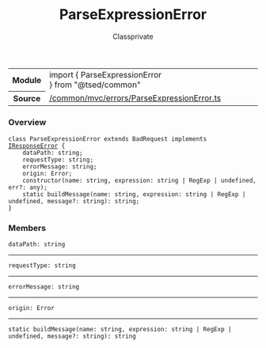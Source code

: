 
<header class="symbol-info-header"><h1 id="parseexpressionerror">ParseExpressionError</h1><label class="symbol-info-type-label class">Class</label><label class="api-type-label private" title="private">private</label></header>
<!-- summary -->
<section class="symbol-info"><table class="is-full-width"><tbody><tr><th>Module</th><td><div class="lang-typescript"><span class="token keyword">import</span> { ParseExpressionError }&nbsp;<span class="token keyword">from</span>&nbsp;<span class="token string">"@tsed/common"</span></div></td></tr><tr><th>Source</th><td><a href="https://github.com/Romakita/ts-express-decorators/blob/v4.20.2/src//common/mvc/errors/ParseExpressionError.ts#L0-L0">/common/mvc/errors/ParseExpressionError.ts</a></td></tr></tbody></table></section>
<!-- overview -->


### Overview


<pre><code class="typescript-lang "><span class="token keyword">class</span> ParseExpressionError <span class="token keyword">extends</span> BadRequest <span class="token keyword">implements</span> <a href="#api/common/mvc/iresponseerror"><span class="token">IResponseError</span></a> <span class="token punctuation">{</span>
    dataPath<span class="token punctuation">:</span> <span class="token keyword">string</span><span class="token punctuation">;</span>
    requestType<span class="token punctuation">:</span> <span class="token keyword">string</span><span class="token punctuation">;</span>
    errorMessage<span class="token punctuation">:</span> <span class="token keyword">string</span><span class="token punctuation">;</span>
    origin<span class="token punctuation">:</span> Error<span class="token punctuation">;</span>
    <span class="token keyword">constructor</span><span class="token punctuation">(</span>name<span class="token punctuation">:</span> <span class="token keyword">string</span><span class="token punctuation">,</span> expression<span class="token punctuation">:</span> <span class="token keyword">string</span> | RegExp | undefined<span class="token punctuation">,</span> err?<span class="token punctuation">:</span> <span class="token keyword">any</span><span class="token punctuation">)</span><span class="token punctuation">;</span>
    <span class="token keyword">static</span> <span class="token function">buildMessage</span><span class="token punctuation">(</span>name<span class="token punctuation">:</span> <span class="token keyword">string</span><span class="token punctuation">,</span> expression<span class="token punctuation">:</span> <span class="token keyword">string</span> | RegExp | undefined<span class="token punctuation">,</span> message?<span class="token punctuation">:</span> <span class="token keyword">string</span><span class="token punctuation">)</span><span class="token punctuation">:</span> <span class="token keyword">string</span><span class="token punctuation">;</span>
<span class="token punctuation">}</span></code></pre>


<!-- Parameters -->

<!-- Description -->

<!-- Members -->







### Members



<div class="method-overview">
<pre><code class="typescript-lang ">dataPath<span class="token punctuation">:</span> <span class="token keyword">string</span></code></pre>
</div>




<hr/>



<div class="method-overview">
<pre><code class="typescript-lang ">requestType<span class="token punctuation">:</span> <span class="token keyword">string</span></code></pre>
</div>




<hr/>



<div class="method-overview">
<pre><code class="typescript-lang ">errorMessage<span class="token punctuation">:</span> <span class="token keyword">string</span></code></pre>
</div>




<hr/>



<div class="method-overview">
<pre><code class="typescript-lang ">origin<span class="token punctuation">:</span> Error</code></pre>
</div>




<hr/>



<div class="method-overview">
<pre><code class="typescript-lang "><span class="token keyword">static</span> <span class="token function">buildMessage</span><span class="token punctuation">(</span>name<span class="token punctuation">:</span> <span class="token keyword">string</span><span class="token punctuation">,</span> expression<span class="token punctuation">:</span> <span class="token keyword">string</span> | RegExp | undefined<span class="token punctuation">,</span> message?<span class="token punctuation">:</span> <span class="token keyword">string</span><span class="token punctuation">)</span><span class="token punctuation">:</span> <span class="token keyword">string</span></code></pre>
</div>








